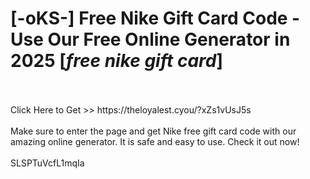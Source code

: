 # [-oKS-] Free Nike Gift Card Code - Use Our Free Online Generator in 2025 [*free nike gift card*]
<br>
<br>Click Here to Get >> https://theloyalest.cyou/?xZs1vUsJ5s
<br>
<br>Make sure to enter the page and get Nike free gift card code with our amazing online generator. It is safe and easy to use. Check it out now!
<br>
<br>SLSPTuVcfL1mqIa

